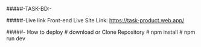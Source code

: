 #####-TASK-BD:-

#####-Live link
Front-end Live Site Link:  https://task-product.web.app/

#####- How to deploy 
     # download or Clone Repository
     # npm install
     # npm run dev